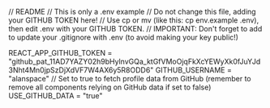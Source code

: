 // README
// This is only a .env example
// Do not change this file, adding your GITHUB TOKEN here!
// Use cp or mv (like this: cp env.example .env), then edit .env with your GITHUB TOKEN.
// IMPORTANT: Don't forget to add to update your .gitignore with .env (to avoid making your key public!)

REACT_APP_GITHUB_TOKEN = "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"
GITHUB_USERNAME = "alanspace"
// Set to true to fetch profile data from GitHub (remember to remove all components relying on GitHub data if set to false)
USE_GITHUB_DATA = "true"
<!-- // Set to your username in order to fetch blog data from Medium (otherwise, hardcoded values from Blogs.js are used)
MEDIUM_USERNAME = "YOU MEDIUM USERNAME HERE" -->